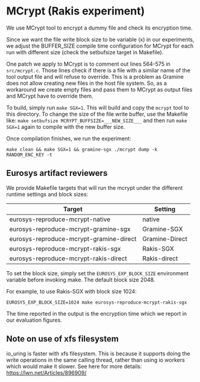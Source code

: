 # MCrypt (Rakis experiment)

We use MCrypt tool to encrypt a dummy file and check its encryption time.

Since we want the file write block size to be variable (x) in our experiments,
we adjust the BUFFER_SIZE compile time configuration for MCrypt for each run
with different size (check the setbufsize target in Makefile).

One patch we apply to MCrypt is to comment out lines 564-575 in `src/mcrypt.c`.
Those lines check if there is a file with a similar name of the tool output file
and will refuse to override. This is a problem as Gramine does not allow
creating new files in the host file system. So, as a workaround we create empty
files and pass them to MCrypt as output files and MCrypt have to override them.

To build, simply run `make SGX=1`. This will build and copy the `mcrypt` tool to
this directory. To change the size of the file write buffer, use the Makefile
like: `make setbufsize MCRYPT_BUFFSIZE=___NEW_SIZE___` and then run `make SGX=1`
again to compile with the new buffer size.

Once compilation finishes, we run the experiment:
```
make clean && make SGX=1 && gramine-sgx ./mcrypt dump -k RANDOM_ENC_KEY -t
```

## Eurosys artifact reviewers

We provide Makefile targets that will run the mcrypt under the different runtime
settings and block sizes:

| Target | Setting |
| ------- | -------- |
| eurosys-reproduce-mcrypt-native | native |
| eurosys-reproduce-mcrypt-gramine-sgx | Gramine-SGX |
| eurosys-reproduce-mcrypt-gramine-direct | Gramine-Direct |
| eurosys-reproduce-mcrypt-rakis-sgx | Rakis-SGX |
| eurosys-reproduce-mcrypt-rakis-direct | Rakis-direct |

To set the block size, simply set the
`EUROSYS_EXP_BLOCK_SIZE` environment variable before invoking make. The
default block size 2048.

For example, to use Rakis-SGX with block size 1024:
```
EUROSYS_EXP_BLOCK_SIZE=1024 make eurosys-reproduce-mcrypt-rakis-sgx
```

The time reported in the output is the encryption time which we report in our
evaluation figures.

## Note on use of xfs filesystem
io_uring is faster with xfs filesystem. This is because it supports
doing the write operations in the same calling thread, rather than using
io workers which would make it slower. 
See here for more details: https://lwn.net/Articles/896909/
